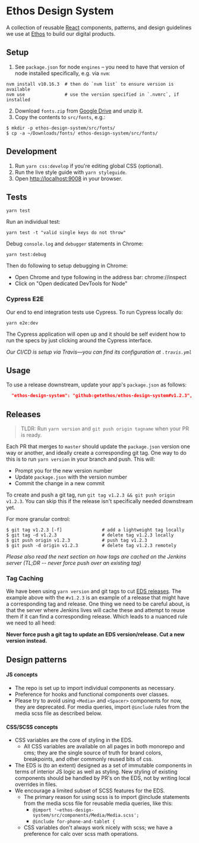 # Ethos Design System

A collection of reusable [React](https://reactjs.org/) components, patterns, and design guidelines we use at
[Ethos](https://ethoslife.com) to build our digital products.

## Setup

1. See `package.json` for node `engines` – you need to have that version of node installed specifically, e.g. via `nvm`:

```shell
nvm install v10.16.3  # then do `nvm list` to ensure version is available
nvm use               # use the version specified in `.nvmrc`, if installed
```

2. Download `fonts.zip` from [Google Drive](https://drive.google.com/drive/u/0/folders/1hvAAEUWEsz2Hq-Wmj09xOvCYeixkJ4_c) and unzip it.
3. Copy the contents to `src/fonts`, e.g.:

```
$ mkdir -p ethos-design-system/src/fonts/
$ cp -a ~/Downloads/fonts/ ethos-design-system/src/fonts/
```

## Development

1. Run `yarn css:develop` if you're editing global CSS (optional).
2. Run the live style guide with `yarn styleguide`.
3. Open [http://localhost:9008](http://localhost:9008) in your browser.

## Tests

```
yarn test
```

Run an individual test:

```
yarn test -t "valid single keys do not throw"
```

Debug `console.log` and `debugger` statements in Chrome:

```
yarn test:debug
```

Then do following to setup debugging in Chrome:

- Open Chrome and type following in the address bar: chrome://inspect
- Click on "Open dedicated DevTools for Node"

### Cypress E2E

Our end to end integration tests use Cypress. To run Cypress locally do:

```
yarn e2e:dev
```

The Cypress application will open up and it should be self evident how to run the specs by just clicking around the Cypress interface.

_Our CI/CD is setup via Travis—you can find its configuration at `.travis.yml`_

## Usage

To use a release downstream, update your app's `package.json` as follows:

```json
  "ethos-design-system": "github:getethos/ethos-design-system#v1.2.3",
```

## Releases

> TLDR: Run `yarn version` and `git push origin tagname` when your PR is ready.

Each PR that merges to `master` should update the `package.json` version one way or another, and ideally create a corresponding git tag. One way to do this is to run `yarn version` in your branch and push. This will:

- Prompt you for the new version number
- Update `package.json` with the version number
- Commit the change in a new commit

To create and push a git tag, run `git tag v1.2.3 && git push origin v1.2.3`. You can skip this if the release isn't specifically needed downstream yet.

For more granular control:

```
$ git tag v1.2.3 [-f]               # add a lightweight tag locally
$ git tag -d v1.2.3                 # delete tag v1.2.3 locally
$ git push origin v1.2.3            # push tag v1.2.3
$ git push -d origin v1.2.3         # delete tag v1.2.3 remotely
```

_Please also read the next section on how tags are cached on the Jenkins server (TL;DR -- never force push over an existing tag)_

### Tag Caching

We have been using `yarn version` and git tags to cut [EDS releases](https://github.com/getethos/ethos-design-system/releases). The example above with the `#v1.2.3` is an example of a release that might have a corresponding tag and release. One thing we need to be careful about, is that
the server where Jenkins lives will cache these and attempt to reuse them if it can find a corresponding release. Which leads to a nuanced rule we need to all heed:

**Never force push a git tag to update an EDS version/release. Cut a new version instead.**

## Design patterns

#### JS concepts

- The repo is set up to import individual components as necessary.
- Preference for hooks and functional components over classes.
- Please try to avoid using `<Media>` and `<Spacer>` components for now, they are deprecated. For media queries, import `@include` rules from the media scss file as described below.

#### CSS/SCSS concepts

- CSS variables are the core of styling in the EDS. 
  - All CSS variables are available on all pages in both monorepo and cms; they are the single source of truth for brand colors, breakpoints, and other commonly reused bits of css.
- The EDS is (to an extent) designed as a set of immutable components in terms of interior JS logic as well as styling. New styling of existing components should be handled by PR's on the EDS, not by writing local overrides in files. 
- We encourage a limited subset of SCSS features for the EDS.
  - The primary reason for using scss is to import @include statements from the media scss file for reusable media queries, like this:
    - `@import '~ethos-design-system/src/components/Media/Media.scss';`
    - `@include for-phone-and-tablet {`
  - CSS variables don't always work nicely with scss; we have a preference for calc over scss math operations. 

